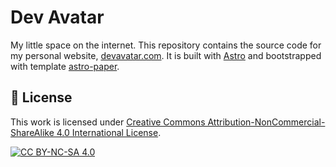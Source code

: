 # Dev Avatar

My little space on the internet. This repository contains the source code for my personal website, [devavatar.com](https://devavatar.com). It is built with [Astro](https://astro.build) and bootstrapped with template [astro-paper](https://github.com/satnaing/astro-paper).

## 📜 License

This work is licensed under [Creative Commons Attribution-NonCommercial-ShareAlike 4.0 International License][cc-by-nc-sa].

[![CC BY-NC-SA 4.0][cc-by-nc-sa-image]][cc-by-nc-sa]

[cc-by-nc-sa]: http://creativecommons.org/licenses/by-nc-sa/4.0/
[cc-by-nc-sa-image]: https://licensebuttons.net/l/by-nc-sa/4.0/88x31.png
